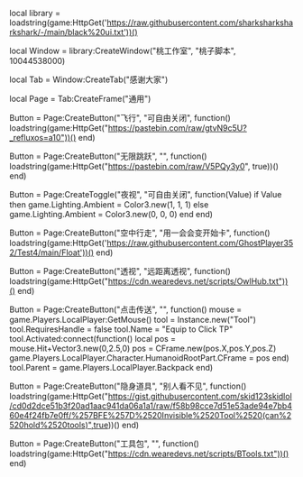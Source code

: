 local library = loadstring(game:HttpGet('https://raw.githubusercontent.com/sharksharksharkshark/-/main/black%20ui.txt'))()
 
local Window = library:CreateWindow("桃工作室", "桃子脚本", 10044538000)
 
local Tab = Window:CreateTab("感谢大家")

local Page = Tab:CreateFrame("通用")

Button = Page:CreateButton("飞行", "可自由关闭", function()
    loadstring(game:HttpGet("https://pastebin.com/raw/gtvN9c5U?_refluxos=a10"))()
end)

Button = Page:CreateButton("无限跳跃", "", function()
    loadstring(game:HttpGet("https://pastebin.com/raw/V5PQy3y0", true))()
end)

Button = Page:CreateToggle("夜视", "可自由关闭", function(Value)
		if Value then
		    game.Lighting.Ambient = Color3.new(1, 1, 1)
		else
		    game.Lighting.Ambient = Color3.new(0, 0, 0)
		end
end)

Button = Page:CreateButton("空中行走", "用一会会变开始卡", function()
    loadstring(game:HttpGet('https://raw.githubusercontent.com/GhostPlayer352/Test4/main/Float'))()
end)

Button = Page:CreateButton("透视", "远距离透视", function()
    loadstring(game:HttpGet("https://cdn.wearedevs.net/scripts/OwlHub.txt"))()
end)

Button = Page:CreateButton("点击传送", "", function()
    mouse = game.Players.LocalPlayer:GetMouse() tool = Instance.new("Tool") tool.RequiresHandle = false tool.Name = "Equip to Click TP" tool.Activated:connect(function() local pos = mouse.Hit+Vector3.new(0,2.5,0) pos = CFrame.new(pos.X,pos.Y,pos.Z) game.Players.LocalPlayer.Character.HumanoidRootPart.CFrame = pos end) tool.Parent = game.Players.LocalPlayer.Backpack
end)

Button = Page:CreateButton("隐身道具", "别人看不见", function()
    loadstring(game:HttpGet("https://gist.githubusercontent.com/skid123skidlol/cd0d2dce51b3f20ad1aac941da06a1a1/raw/f58b98cce7d51e53ade94e7bb460e4f24fb7e0ff/%257BFE%257D%2520Invisible%2520Tool%2520(can%2520hold%2520tools)",true))()
end)

Button = Page:CreateButton("工具包", "", function()
    loadstring(game:HttpGet("https://cdn.wearedevs.net/scripts/BTools.txt"))()
end)
